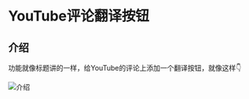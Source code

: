 # YouTube评论翻译按钮
## 介绍
功能就像标题讲的一样，给YouTube的评论上添加一个翻译按钮，就像这样👇

![介绍](https://user-images.githubusercontent.com/40789514/205851221-315e5e94-149f-4ae0-bd96-4a4562fb7a1f.gif)
